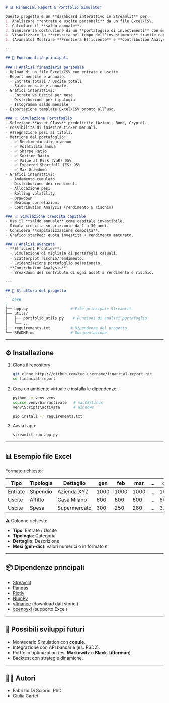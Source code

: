 ````markdown
# 📊 Financial Report & Portfolio Simulator

Questo progetto è un **dashboard interattivo in Streamlit** per:
1. Analizzare **entrate e uscite personali** da un file Excel/CSV.
2. Calcolare il **saldo annuale**.
3. Simulare la costruzione di un **portafoglio di investimenti** con metriche di rischio/rendimento.
4. Visualizzare la **crescita nel tempo dell’investimento** tramite capitalizzazione composta.
5. (Avanzato) Mostrare **Frontiera Efficiente** e **Contribution Analysis**.

---

## 🚀 Funzionalità principali

### 📒 Analisi finanziaria personale
- Upload di un file Excel/CSV con entrate e uscite.
- Report mensile e annuale:
  - Entrate totali / Uscite totali
  - Saldo mensile e annuale
- Grafici interattivi:
  - Entrate vs Uscite per mese
  - Distribuzione per tipologia
  - Istogramma saldo mensile
- Esportazione template Excel/CSV pronto all’uso.

### 💹 Simulazione Portafoglio
- Selezione **Asset Class** predefinite (Azioni, Bond, Crypto).
- Possibilità di inserire ticker manuali.
- Assegnazione pesi ai titoli.
- Metriche del portafoglio:
  - ✅ Rendimento atteso annuo
  - ✅ Volatilità annua
  - ✅ Sharpe Ratio
  - ✅ Sortino Ratio
  - ✅ Value at Risk (VaR) 95%
  - ✅ Expected Shortfall (ES) 95%
  - ✅ Max Drawdown
- Grafici interattivi:
  - Andamento cumulato
  - Distribuzione dei rendimenti
  - Allocazione pesi
  - Rolling volatility
  - Drawdown
  - Heatmap correlazioni
  - Contribution Analysis (rendimento & rischio)

### 📈 Simulazione crescita capitale
- Usa il **saldo annuale** come capitale investibile.
- Simula crescita su orizzonte da 1 a 30 anni.
- Considera **capitalizzazione composta**.
- Grafico stacked: quota investita + rendimento maturato.

### 🧮 Analisi avanzata
- **Efficient Frontier**:  
  - Simulazione di migliaia di portafogli casuali.  
  - Scatterplot rischio/rendimento.  
  - Evidenziazione portafoglio selezionato.  
- **Contribution Analysis**:  
  - Breakdown del contributo di ogni asset a rendimento e rischio.  

---

## 📂 Struttura del progetto

```bash
.
├── app.py                   # File principale Streamlit
├── utils/
│   ├── portfolio_utils.py    # Funzioni di analisi portafoglio
│   └── ...
├── requirements.txt         # Dipendenze del progetto
└── README.md                # Documentazione
````

---

## ⚙️ Installazione

1. Clona il repository:

   ```bash
   git clone https://github.com/tuo-username/financial-report.git
   cd financial-report
   ```

2. Crea un ambiente virtuale e installa le dipendenze:

   ```bash
   python -m venv venv
   source venv/bin/activate   # macOS/Linux
   venv\Scripts\activate      # Windows

   pip install -r requirements.txt
   ```

3. Avvia l’app:

   ```bash
   streamlit run app.py
   ```

---

## 📊 Esempio file Excel

Formato richiesto:

| Tipo    | Tipologia | Dettaglio    | gen  | feb  | mar  | ... | dic  |
| ------- | --------- | ------------ | ---- | ---- | ---- | --- | ---- |
| Entrate | Stipendio | Azienda XYZ  | 1000 | 1000 | 1000 | ... | 1000 |
| Uscite  | Affitto   | Casa Milano  | 600  | 600  | 600  | ... | 600  |
| Uscite  | Spesa     | Supermercato | 300  | 250  | 280  | ... | 310  |

⚠️ Colonne richieste:

* **Tipo**: Entrate / Uscite
* **Tipologia**: Categoria
* **Dettaglio**: Descrizione
* **Mesi (gen-dic)**: valori numerici o in formato `€`

---

## 📦 Dipendenze principali

* [Streamlit](https://streamlit.io/)
* [Pandas](https://pandas.pydata.org/)
* [Plotly](https://plotly.com/python/)
* [NumPy](https://numpy.org/)
* [yfinance](https://pypi.org/project/yfinance/) (download dati storici)
* [openpyxl](https://openpyxl.readthedocs.io/) (supporto Excel)

---

## 🔮 Possibili sviluppi futuri

* Montecarlo Simulation con **copule**.
* Integrazione con API bancarie (es. PSD2).
* Portfolio optimization (es. **Markowitz** o **Black-Litterman**).
* Backtest con strategie dinamiche.

---

## 👨‍💻 Autori

* Fabrizio Di Sciorio, PhD
* Giulia Cartei

```

